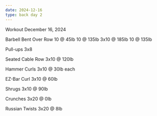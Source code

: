 ```yaml
---
date: 2024-12-16
type: back day 2
---
```

Workout December 16, 2024

Barbell Bent Over Row
10 @ 45lb
10 @ 135lb
3x10 @ 185lb
10 @ 135lb

Pull-ups
3x8

Seated Cable Row
3x10 @ 120lb

Hammer Curls
3x10 @ 30lb each

EZ-Bar Curl
3x10 @ 60lb

Shrugs
3x10 @ 90lb

Crunches
3x20 @ 0lb

Russian Twists
3x20 @ 8lb